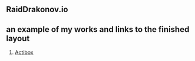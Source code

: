 ## RaidDrakonov.io

## an example of my works and links to the finished layout

1. [Actibox](https://raiddrakonov.github.io/Portfolio/Activebox/)
